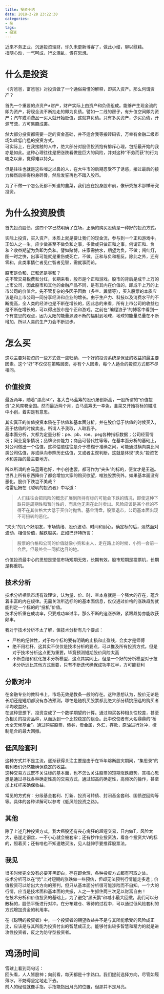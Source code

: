 ```yaml
---
title: 投资小结
date: 2018-3-28 23:22:30
categories: 
- 杂
tags: 
- 投资
---
```


近来不务正业，沉迷投资理财，许久未更新博客了，做此小结，聊以慰藉。   
指随心动，一气呵成，行文混乱，贵在思想。

# 什么是投资

《穷爸爸，富爸爸》对投资做了一个通俗易懂的解释，即买入资产。那么何谓资产？  

首先一个重要的点资产≠财产，财产实际上由资产和负债组成。能够产生现金流的即为资产，将现金流不断抽走的即为负债。譬如一二线的房子，有升值空间即为资产；汽车或消费品一买入就开始贬值，这就算负债。只有多买资产，少买负债，开源节流，方可集腋成裘。

然大部分投资都需要一定的资金基础，并不适合我等搬砖码农，万幸有金融二级市场如此低门槛的投资方式。  
可实际上，在我接触的人中，绝大部分对股债投资抱有排斥心理，包括最开始的我亦是如此。这种心理往往是把涨跌看做是巨大的风险，并对这种“不劳而获”的行为嗤之以鼻，觉得难以持久。  

但是往往也就是这些嗤之以鼻的人，在大牛市的后期忍受不了诱惑，接过最后的接力棒然后摔得粉身碎骨，然后发誓再也不踏入股市。  

为了不做一个怎么死都不知道的韭菜，我们应在投身股市前，像研究技术那样研究投资。

# 为什么投资股债

首先投资股债，这四个字已然明确了立场，正确的购买股债是一种好的投资方式。  

实际上投资，买入资产，本质上就是要让我们的现金流，参与到一个正和游戏中。正如人之一生，应少做甚至不做负和之事，多做或只做正和之事。何谓正和、负和？收益期望为负即为负和。譬如赌博，庄家需抽水，期望为负，不做；闯红灯，图一时之快，出事可能就是重伤或死亡，不做。正和与负和相反。除此之外，还有零和，此类事情仁者见仁智者见智，需就事而论。

股市是负和、正和还是零和？   
先不管交易税费和分红，长期来看，股市是个正和游戏。股市的背后是成千上万的上市公司，因此股市和其他的金融产品不同，是有其内在价值的，即成千上万的上市公司的价值合。先不管复杂的多因子因数（多空、舆情等），买入股票的本质应该是和上市公司一同分享经济和企业的增长。由于生产力、科技以及消费水平的不断提高，全人类的经济也是不断在增长的，因此总的来看，所有上市公司的收益也是不断在增长的，可以得出股市是个正和游戏。之前在“编程浪子”的博客中看到一个有意思的观点，因为太阳的能量源源不断的辐射到地球，地球的能量总量在不断增加，所以人类的生产力会不断进步。  

# 怎么买

这块主要对投资的一些方式做一些归纳，一个好的投资系统是保证的收益的最主要因素。这个“好”不仅仅在策略层面，亦有个人因素，每个人适合的投资方式都不尽相同。

## 价值投资
最近两年，随着“漂亮50”，各大白马蓝筹的股价屡创新高，一股所谓的“价值投资”之风席卷全国。然而最近两个月，白马蓝筹无一幸免，韭菜又开始将标的瞄准中小创，着实是有意思。   

其实真正的价值投资本质在于估值和基本面分析，并在股价低于估值的时候买入，高于估值的时候卖出。所谓人予我取，人取我予。  
基本面分析，大都为定量分析：pe、pb、roe、peg各种指标数据；公司经营情况；同业竞争情况；品牌议价能力；商品可替代性等等。在基本面分析的基础上，对公司做出一个估值，这种估值往往是介于模糊于准确之间，可能通过横向类比同类公司估值，亦或纵向参照历史估值，又或者主观判断，这就是体现“夹头”投资艺术和差距的最主要地方。  

所以所谓的白马蓝筹也好，中小创也罢，都可作为“夹头”的标的，便宜才是王道。世界上所有东西降价了都会增加大家的购买欲望，唯独股票例外。如果基本面没有恶化，股价下跌岂不美哉？   
格雷厄姆在《聪明的投资者》中写道：
>人们往往会把风险的概念扩展到所持有标的可能会下跌的情况，即使这种下跌只是周期性和暂时性的，而且他无需在此时卖出。风险应该是某个标的不得不在其价格大大低于买价时抛售。基金清盘，股票退市，公司基本面出现不可扭转的恶化。

“夹头”的几个好朋友，市场情绪、股价波动、时间和耐心。确定标的后，淡然面对波动，相信价值，越跌越买。正如巴菲特所言：
>股票的价格和公司的价值就像小狗和主人，走在路上的时候，小狗一会前一会后，但最终会一同抵达目的地。

价值投资最中心的思想是坚信市场短期无效，长期有效。股市短期是投票机，长期是称重机。

## 技术分析
技术分析相信市场有效理论，认为量、价、时、空本身就是一个强大的存在，蕴含着丰富的内在规律。无需关注所选标的的基本面信息，仅仅通过价格的涨跌趋势就能判定一个标的的“投机”价值。  
技术分析重在成功率，只要成功率过半，那么不断的追涨杀跌，紧跟趋势亦能收获颇丰。  

我对于技术分析不太了解，但技术分析有几个要点：  

* 严格的纪律性，对于每个标的要有明确的止损和止盈线，会卖才是师傅
* 绝不用杠杆，这其实不仅仅是技术分析的要点，可以推及所有投资方式，但是对于技术分析这点更为重要，毕竟预测短期股价风险太高
* 不断总结和优化技术分析模型，这点其实同上，但是一个好的分析模型对于技术分析远比其他方式重要，只有不断迭代确保成功率过半，方可能获利

## 分散对冲
在金融专业的教科书上，市场无效是教条一般的存在。这种思想认为，股价无论是长期还是短期都没有办法预测，哪怕是随机买股票都比绝大部分精挑细选的购买者平均收益好。  
在这种思想下，投资变成了一个数学期望的计算。通过购买各种相关性较差，甚至负相关的投资品种，从而达到一个比较稳定的组合。此中佼佼者有大名鼎鼎的“桥水全天候基金”。通过购买股票，债券，贵金属，外汇，存款，原油进行对冲，控制组合的最大回撤。


## 低风险套利
这种方式并不是主流，逐渐获得关注主要是由于在15年熔断股灾期间，“集思录”的套利者们仍然能确保稳定的收益。  
这种交易方式既不关注标的基本面，也不怎么关注股票的短期涨跌趋势。其核心思想是通过寻找各种确定性高的交易方式，通过超高的确定性，高频次的操作，甚至加上杠杆来确保收益。  

常见的方式有：分级基金套利、打新、投资可转债、封闭基金套利、国债逆回购等等。具体的各种详解可以参考《低风险投资之路》。  

## 其他
除了上述几种投资方式，我大癌股还有丧心病狂的超短交易，日内做T，风险太大，悬崖走钢丝，一不小心就会被套牢；还有抄作业投资法，看各个投资大V的标的，照着买；还有啥也不知道瞎买法，见人就伸手要推荐股票法。


## 我见
很多时候完全没有必要非黑即白，存在即合理，各种投资方式都有可取之处。  
技术分析可以在“势”上对短期的涨跌做一些预估，但却无法预判行情能走多远；价值投资可以给出大方向的预判，但只从基本面分析很可能涉险而不自知。一个大的行情，应当是技术面和基本面的共振，人之一生抓住两三次足以财富自由！  
在技术分析和价值投资的基础上，为了避免“黑天鹅”和减小最大回撤，我们可以分散标的，股债平衡进行对冲。在分布建仓、等待的过程中，可以通过低风险套利的方式增加资金的利用率。  

在《聪明的投资者》中，一个投资者的期望收益并不是与其所能承受的风险成正比，应该是与其所能为投资付出的智慧成正比。能够付出较多智慧和精力的就是进攻性投资者，反之为防守型投资者。  

# 鸡汤时间
雪球上看到两句话：  
回头看，人人皆股神；向前看，每天都是十字路口。我们提前选择方向，尽管如履薄冰，不妨碍坚定地走下去。  
前人的经验就像手指，手指能指出月亮的位置，但那并不是月亮。

